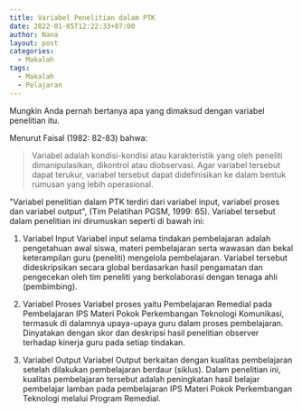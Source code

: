 ```yaml
---
title: Variabel Penelitian dalam PTK
date: 2022-01-05T12:22:33+07:00
author: Nana
layout: post
categories:
  - Makalah
tags:
  - Makalah
  - Pelajaran
---
```


Mungkin Anda pernah bertanya apa yang dimaksud dengan variabel penelitian itu. 

Menurut Faisal (1982: 82-83) bahwa:

> Variabel adalah kondisi-kondisi atau karakteristik yang oleh peneliti dimanipulasikan, dikontrol atau diobservasi. Agar variabel tersebut dapat terukur, variabel tersebut dapat didefinisikan ke dalam bentuk rumusan yang lebih operasional.

"Variabel penelitian dalam PTK terdiri dari variabel input, variabel proses dan variabel output", (Tim Pelatihan PGSM, 1999: 65). Variabel tersebut dalam penelitian ini dirumuskan seperti di bawah ini:

1.	Variabel Input
Variabel input selama tindakan pembelajaran adalah pengetahuan awal siswa, materi pembelajaran serta wawasan dan bekal keterampilan guru (peneliti) mengelola pembelajaran. 
Variabel tersebut dideskripsikan secara global berdasarkan hasil pengamatan dan pengecekan oleh tim peneliti yang berkolaborasi dengan tenaga ahli (pembimbing).


2.	Variabel Proses
Variabel proses yaitu Pembelajaran Remedial pada Pembelajaran IPS Materi Pokok Perkembangan Teknologi Komunikasi, termasuk di dalamnya upaya-upaya guru dalam proses pembelajaran. Dinyatakan dengan skor dan deskripsi hasil penelitian observer terhadap kinerja guru pada setiap tindakan.

3.	Variabel Output
Variabel Output berkaitan dengan kualitas pembelajaran setelah dilakukan pembelajaran berdaur (siklus). Dalam penelitian ini, kualitas pembelajaran tersebut adalah peningkatan hasil belajar pembelajar lamban pada pembelajaran IPS Materi Pokok Perkembangan Teknologi melalui Program Remedial.
